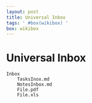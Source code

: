 ```yaml
---
layout: post
title: Universal Inbox
tags: ' #box(wikibox) '
box: wikibox
---
```




# Universal Inbox

	Inbox
		TasksInox.md
		NotesInbox.md
		File.pdf
		File.xls	
